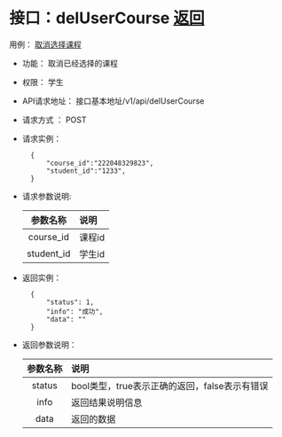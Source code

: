 ﻿# 接口：delUserCourse  [返回](../README.md)
用例： [取消选择课程](../用例/学生选课.md)

- 功能：
    取消已经选择的课程
    
- 权限：
    学生    
    
- API请求地址： 
    接口基本地址/v1/api/delUserCourse

- 请求方式 ：
    POST

- 请求实例：

        {
            "course_id":"222048329823",
            "student_id":"1233",
        }
        
- 请求参数说明:        

  |参数名称|说明|
  |:---------:|:--------------------------------------------------------|      
  |course_id|课程id|
  |student_id|学生id| 
  
- 返回实例：
        
        {
            "status": 1,
            "info": "成功",
            "data": ""
        }

- 返回参数说明：    
 
  |参数名称|说明|
  |:---------:|:--------------------------------------------------------|      
  |status|bool类型，true表示正确的返回，false表示有错误|
  |info|返回结果说明信息|
  |data|返回的数据|
